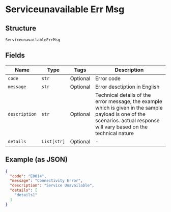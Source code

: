 
# Serviceunavailable Err Msg

## Structure

`ServiceunavailableErrMsg`

## Fields

| Name | Type | Tags | Description |
|  --- | --- | --- | --- |
| `code` | `str` | Optional | Error code |
| `message` | `str` | Optional | Error desctiption in English |
| `description` | `str` | Optional | Technical details of the error message, the example which is given in the sample payload is one of the scenarios. actual response will vary based on the technical nature |
| `details` | `List[str]` | Optional | - |

## Example (as JSON)

```json
{
  "code": "E0014",
  "message": "Connectivity Error",
  "description": "Service Unavailable",
  "details": [
    "details1"
  ]
}
```

